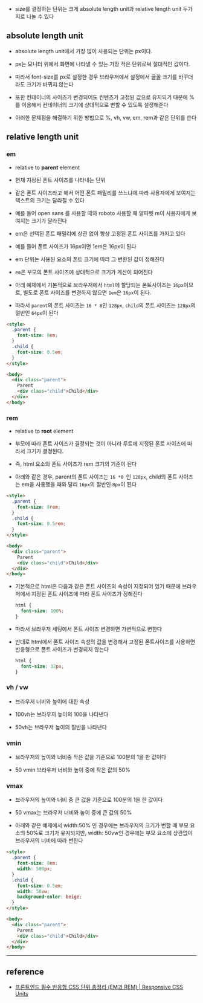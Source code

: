 - size를 결정하는 단위는 크게 absolute length unit과 relative length unit 두가지로 나눌 수 있다

## absolute length unit

- absolute length unit에서 가장 많이 사용되는 단위는 px이다.

- px는 모니터 위에서 화면에 나타낼 수 있는 가장 작은 단위로써 절대적인 값이다.

- 따라서 font-size를 px로 설정한 경우 브라우저에서 설정에서 글꼴 크기를 바꾸더라도 크기가 바뀌지 않는다

- 또한 컨테이너의 사이즈가 변경되어도 컨텐츠가 고정된 값으로 유지되기 때문에 %를 이용해서 컨테이너의 크기에 상대적으로 변할 수 있도록 설정해준다

- 이러한 문제점을 해결하기 위한 방법으로 %, vh, vw, em, rem과 같은 단위를 쓴다

## relative length unit

### em

- relative to **parent** element

- 현재 지정된 폰트 사이즈를 나타내는 단위

- 같은 폰트 사이즈라고 해서 어떤 폰트 패밀리를 쓰느냐에 따라 사용자에게 보여지는 텍스트의 크기는 달라질 수 있다

- 예를 들어 open sans 를 사용할 때와 roboto 사용할 때 알파벳 m이 사용자에게 보여지는 크기가 달라진다

- em은 선택된 폰트 패밀리에 상관 없이 항상 고정된 폰트 사이즈를 가지고 있다

- 예를 들어 폰트 사이즈가 16px이면 1em은 16px이 된다

- em 단위는 사용된 요소의 폰트 크기에 따라 그 변환된 값이 정해진다

- `em`은 부모의 폰트 사이즈에 상대적으로 크기가 계산이 되어진다

- 아래 예제에서 기본적으로 브라우저에서 `html`에 할당되는 폰트사이즈는 `16px`이므로, 별도로 폰트 사이즈를 변경하지 않으면 `1em`은 `16px`이 된다.

- 따라서 `parent`의 폰트 사이즈는 `16 * 8`인 `128px`, `child`의 폰트 사이즈는 `128px`의 절반인 `64px`이 된다

```html
<style>
  .parent {
    font-size: 8em;
  }
  .child {
    font-size: 0.5em;
  }
</style>

<body>
  <div class="parent">
    Parent
    <div class="child">Child</div>
  </div>
</body>
```

### rem

- relative to **root** element

- 부모에 따라 폰트 사이즈가 결정되는 것이 아니라 루트에 지정된 폰트 사이즈에 따라서 크기가 결정된다.

- 즉, html 요소의 폰트 사이즈가 rem 크기의 기준이 된다

- 아래와 같은 경우, parent의 폰트 사이즈는 `16 *8 `인 `128px`, child의 폰트 사이즈는 em을 사용했을 때와 달리 `16px`의 절반인 `8px`이 된다

```html
<style>
  .parent {
    font-size: 8rem;
  }
  .child {
    font-size: 0.5rem;
  }
</style>

<body>
  <div class="parent">
    Parent
    <div class="child">Child</div>
  </div>
</body>
```

- 기본적으로 html은 다음과 같은 폰트 사이즈의 속성이 지정되어 있기 때문에 브라우저에서 지정된 폰트 사이즈에 따라 폰트 사이즈가 정해진다

  ```css
  html {
    font-size: 100%;
  }
  ```

- 따라서 브라우저 세팅에서 폰트 사이즈 변경하면 가변적으로 변한다

- 반대로 html에서 폰트 사이즈 속성의 값을 변경해서 고정된 폰트사이즈를 사용하면 반응형으로 폰트 사이즈가 변경되지 않는다

  ```css
  html {
    font-size: 32px;
  }
  ```

### vh / vw

- 브라우저 너비와 높이에 대한 속성

- 100vh는 브라우저 높이의 100을 나타낸다

- 50vh는 브라우저 높이의 절반을 나타낸다

### vmin

- 브라우저의 높이와 너비중 작은 값을 기준으로 100분의 1을 한 값이다

- 50 vmin 브라우저 너비와 높이 중에 작은 값의 50%

### vmax

- 브라우저의 높이와 너비 중 큰 값을 기준으로 100분의 1을 한 값이다

- 50 vmax는 브라우저 너비와 높이 중에 큰 값의 50%

- 아래와 같은 예제에서 width:50% 인 경우에는 브라우저의 크기가 변할 때 부모 요소의 50%로 크기가 유지되지만, width: 50vw인 경우에는 부모 요소에 상관없이 브라우저의 너비에 따라 변한다

```html
<style>
  .parent {
    font-size: 8em;
    width: 500px;
  }
  .child {
    font-size: 0.5em;
    width: 50vw;
    background-color: beige;
  }
</style>

<body>
  <div class="parent">
    Parent
    <div class="child">Child</div>
  </div>
</body>
```

---

## reference

- [프론트엔드 필수 반응형 CSS 단위 총정리 (EM과 REM) | Responsive CSS Units](youtube.com/watch?v=7Z3t1OWOpHo&t=11s)
